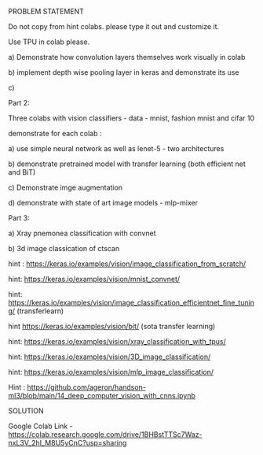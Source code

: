 PROBLEM STATEMENT

Do not copy from hint colabs. please type it out and customize it.

 

Use TPU in colab please. 

 

a) Demonstrate how convolution layers themselves work visually in colab

b) implement depth wise pooling layer in keras and demonstrate its use

c) 

Part 2:

Three colabs with  vision classifiers - data  - mnist, fashion mnist and cifar 10

 

demonstrate for each colab :

a) use simple neural network as well as lenet-5  - two architectures

 

b) demonstrate pretrained model with transfer learning  (both efficient net and BiT)

c) Demonstrate imge augmentation 

d) demonstrate with state of art image models - mlp-mixer

 

Part 3:

 

a) Xray pnemonea classification with convnet

b) 3d image classication of ctscan 

 

hint : https://keras.io/examples/vision/image_classification_from_scratch/

hint: https://keras.io/examples/vision/mnist_convnet/

hint: https://keras.io/examples/vision/image_classification_efficientnet_fine_tuning/ (transferlearn)

hint https://keras.io/examples/vision/bit/ (sota transfer learning)

hint: https://keras.io/examples/vision/xray_classification_with_tpus/

hint: https://keras.io/examples/vision/3D_image_classification/

 

hint: https://keras.io/examples/vision/mlp_image_classification/

Hint : https://github.com/ageron/handson-ml3/blob/main/14_deep_computer_vision_with_cnns.ipynb

SOLUTION

Google Colab Link - https://colab.research.google.com/drive/1BHBstTTSc7Waz-nxL3V_2hI_M8U5yCnC?usp=sharing